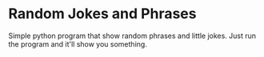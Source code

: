 Random Jokes and Phrases
====================

Simple python program that show random phrases and little jokes.
Just run the program and it'll show you something.
